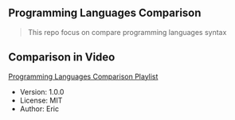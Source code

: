 ## Programming Languages Comparison

> This repo focus on compare programming languages syntax

## Comparison in Video

[Programming Languages Comparison Playlist](https://youtube.com/playlist?list=PL1MJrDFRFiKYczRNb7PuBtJ_cWiVzuv6P)

- Version: 1.0.0
- License: MIT
- Author: Eric
